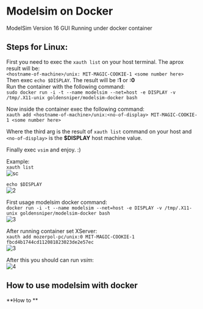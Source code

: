 # Modelsim on Docker
ModelSim Version 16 GUI Running under docker container

## Steps for Linux:
First you need to exec the `xauth list` on your host terminal. The aprox result
will be: <br/>
`<hostname-of-machine>/unix: MIT-MAGIC-COOKIE-1 <some number here>` <br/>
Then exec `echo $DISPLAY`. The result will be **:1** or **:0** <br/>
Run the container with the following command: <br/>
`sudo docker run -i -t --name modelsim --net=host -e DISPLAY -v /tmp/.X11-unix goldensniper/modelsim-docker bash`

Now inside the container exec the following command: <br/>
`xauth add <hostname-of-machine>/unix:<no-of-display> MIT-MAGIC-COOKIE-1 <some number here>`

Where the third arg is the result of `xauth list` command on your host and 
`<no-of-display>` is the **$DISPLAY** host machine value. <br/>

Finally exec `vsim` and enjoy. :)

Example: <br/>
`xauth list` <br/>
![sc](https://user-images.githubusercontent.com/43972902/129357595-3713e40a-62b0-493e-95b4-bf8a2b05dc44.png)

`echo $DISPLAY` <br/>
![2](https://user-images.githubusercontent.com/43972902/129357943-7abbab00-86a7-43b9-82b1-e22972e0e206.png)

First usage modelsim docker command: <br/>
`docker run -i -t --name modelsim --net=host -e DISPLAY -v /tmp/.X11-unix goldensniper/modelsim-docker bash` <br/>
![3](https://user-images.githubusercontent.com/43972902/129358020-fb3d7812-ad52-4906-8705-07394ba3cb72.png)

After running container set XServer: <br/>
`xauth add mozerpol-pc/unix:0 MIT-MAGIC-COOKIE-1 fbcd4b1744cd112081823023de2e57ec`
<br/>
![3](https://user-images.githubusercontent.com/43972902/129358286-5d025787-94a4-4aff-bf79-9004408463c7.png)

After this you should can run *vsim*: <br/>
![4](https://user-images.githubusercontent.com/43972902/129358116-fc510cc4-7236-432f-9a15-cfb26f4ae898.png)

## How to use modelsim with docker
**How to **
